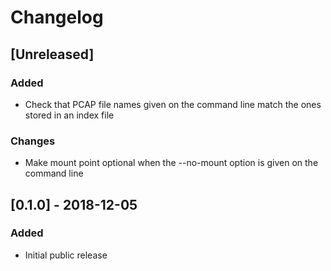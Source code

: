 # Changelog

## [Unreleased]
### Added
- Check that PCAP file names given on the command line match the ones stored in an index file

### Changes
- Make mount point optional when the --no-mount option is given on the command line

## [0.1.0] - 2018-12-05
### Added
- Initial public release
